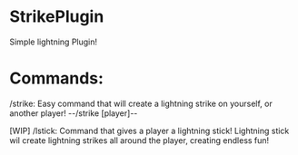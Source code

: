 # StrikePlugin
Simple lightning Plugin!
# Commands:
  /strike: Easy command that will create a lightning strike on yourself, or another player! --/strike [player]--
  
  [WIP] /lstick: Command that gives a player a lightning stick! Lightning stick wil create lightning strikes all around the player, creating endless fun!
  
    
